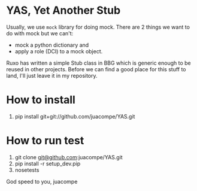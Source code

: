 YAS, Yet Another Stub
===
Usually, we use `mock` library for doing mock. There are 2 things we want to do with mock but we can't:
 * mock a python dictionary and
 * apply a role (DCI) to a mock object.

Ruxo has written a simple Stub class in BBG which is generic enough to be reused in other projects. Before we can find a good place for this stuff to land, I'll just leave it in my repository.

How to install
===
1. pip install git+git://github.com/juacompe/YAS.git

How to run test
===
1. git clone git@github.com:juacompe/YAS.git
2. pip install -r setup_dev.pip
3. nosetests

God speed to you,
juacompe

